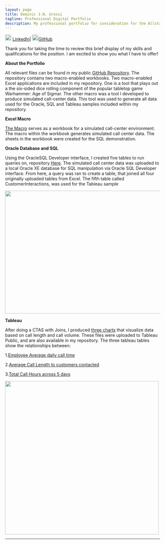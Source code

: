 ```yaml
---
layout: page
title: Dominic J.N. Grossi
tagline: Professional Digital Portfolio
description: My professional portfolio for consideration for the Allstate Workflow Core Tech Consultant Position
---
```

<img src="https://a4-images.myspacecdn.com/images04/2/ba4f989ed8f54de8b1d5185ecb842ad8/full.jpg" width="20" height="20" /> [LinkedIn](https://www.linkedin.com/feed/)| <img src="https://github.githubassets.com/images/modules/logos_page/GitHub-Mark.png" width="20" height="20" />[GitHub](https://github.com/Dominicgrossi)


Thank you for taking the time to review this brief display of my skills and qualifications for the position. I am excited to show you what I have to offer!


**About the Portfolio**

All relevant files can be found in my public [GitHub Repository](https://github.com/Dominicgrossi/Allstate-Interview-Portfolio). The repository contains two macro-enabled workbooks. Two macro-enabled Excel applications are included in my repository. One is a tool that plays out a the six-sided dice rolling component of the popular tabletop game Warhammer: Age of Sigmar. 
The other macro was a tool I developed to produce simulated call-center data. This tool was used to generate all data used for the Oracle, SQL and Tableau samples included within my repository. 



**Excel Macro**

[The Macro](https://github.com/Dominicgrossi/Allstate-Interview-Portfolio/tree/master/Mock%20Call%20Center%20DB) serves as a workbook for a simulated call-center environment. The macro within the workbook generates simulated call center data. The sheets in the workbook were created for the SQL demonstration.


**Oracle Database and SQL**

Using the OracleSQL Developer interface, I created five tables to run queries on, repository [Here](https://github.com/Dominicgrossi/Allstate-Interview-Portfolio/tree/master/Oracle%20SQL%20Files). The simulated call center data was uploaded to a local Oracle XE database for SQL manipulation via Oracle SQL Developer interface. From here, a query was ran to create a table, that joined all four originally uploaded tables from Excel. The fifth table called CustomerInteractions, was used for the Tableau sample

<img src="https://a1-images.myspacecdn.com/images04/1/791f238b6cb34b2c89325ebb499a29e9/full.jpg" width="600" height="400" />


**Tableau**

After doing a CTAS with Joins, I produced [three charts](https://github.com/Dominicgrossi/Allstate-Interview-Portfolio/tree/master/Tableau%20Public%20samples) that visualize data based on call length and call volume. These files were uploaded to Tableau Public, and are also available in my repository. The three tableau tables show the relationships between:

1.[Employee Average daily call time](https://public.tableau.com/profile/dominic.grossi#!/vizhome/AllstatePortfolio/EmployeeAvg_CallTime?publish=yes)

2.[Average Call Length to customers contacted](https://public.tableau.com/profile/dominic.grossi#!/vizhome/AllstatePortfolio2/AvgCLCustomersContacted?publish=yes)

3.[Total Call Hours across 5 days](https://public.tableau.com/profile/dominic.grossi#!/vizhome/AllstatePortfolio3/Totalcallhours5day?publish=yes)

<img src="https://a2-images.myspacecdn.com/images04/10/20101a52ea2648efb5718e504ad5d035/full.jpg" width="500" height="500" />

---
